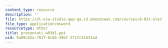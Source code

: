 ```yaml
---
content_type: resource
description: ''
file: https://ol-ocw-studio-app-qa.s3.amazonaws.com/courses/8-02t-electricity-and-magnetism-spring-2005/9a89c42a70176c8b39bf271fc51b31ad_presentati_w03d1.ppt
file_type: application/msword
resourcetype: Other
title: presentati_w03d1.ppt
uid: 9a89c42a-7017-6c8b-39bf-271fc51b31ad
---
```

